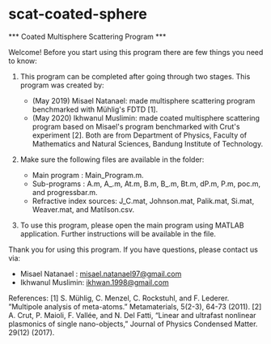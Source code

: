 # scat-coated-sphere
*** Coated Multisphere Scattering Program ***

Welcome! Before you start using this program there are few things you need to know:

1. This program can be completed after going through two stages. This program was created by:
   - (May 2019) Misael Natanael: made multisphere scattering program benchmarked with Mühlig's FDTD [1].
   - (May 2020) Ikhwanul Muslimin: made coated multisphere scattering program based on Misael's program benchmarked with Crut's experiment [2].
   Both are from Department of Physics, Faculty of Mathematics and Natural Sciences, Bandung Institute of Technology.

2. Make sure the following files are available in the folder:
   - Main program	     : Main_Program.m.
   - Sub-programs	     : A.m, A_.m, At.m, B.m, B_.m, Bt.m, dP.m, P.m, poc.m, and progressbar.m.
   - Refractive index sources: J_C.mat, Johnson.mat, Palik.mat, Si.mat, Weaver.mat, and Matilson.csv.

3. To use this program, please open the main program using MATLAB application. Further instructions will be available in the file.

Thank you for using this program. If you have questions, please contact us via:
- Misael Natanael  : misael.natanael97@gmail.com
- Ikhwanul Muslimin: ikhwan.1998@gmail.com

References:
[1] S. Mühlig, C. Menzel, C. Rockstuhl, and F. Lederer. ”Multipole analysis of meta-atoms.” Metamaterials, 5(2-3), 64-73 (2011).
[2] A. Crut, P. Maioli, F. Vallée, and N. Del Fatti, “Linear and ultrafast nonlinear plasmonics of single nano-objects,” Journal of Physics Condensed Matter. 29(12) (2017).
